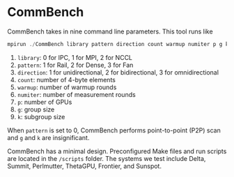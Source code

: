 # CommBench

CommBench takes in nine command line parameters. This tool runs like
```cpp
mpirun ./CommBench library pattern direction count warmup numiter p g k
```
1. ```library```: 0 for IPC, 1 for MPI, 2 for NCCL
2. ```pattern```: 1 for Rail, 2 for Dense, 3 for Fan
3. ```direction```: 1 for unidirectional, 2 for bidirectional, 3 for
omnidirectional
4. ```count```: number of 4-byte elements
5. ```warmup```: number of warmup rounds
6. ```numiter```: number of measurement rounds
7. ```p```: number of GPUs
8. ```g```: group size
9. ```k```: subgroup size

When ```pattern``` is set to 0, CommBench performs point-to-point (P2P) scan and ```g``` and ```k``` are insignificant.

CommBench has a minimal design. Preconfigured Make files and run scripts are located in the ```/scripts``` folder. The systems we test include Delta, Summit, Perlmutter, ThetaGPU, Frontier, and Sunspot.
